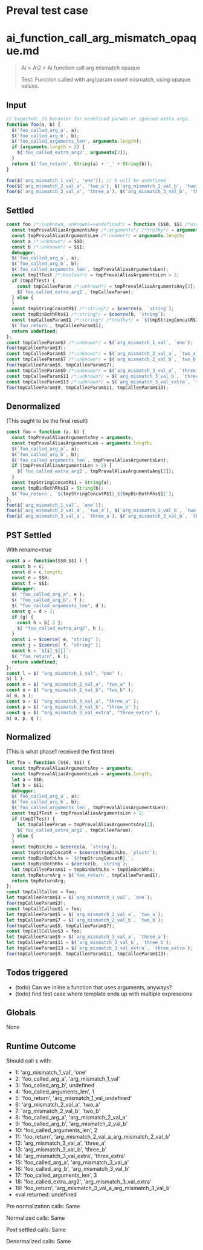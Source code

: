 # Preval test case

# ai_function_call_arg_mismatch_opaque.md

> Ai > Ai2 > Ai function call arg mismatch opaque
>
> Test: Function called with arg/param count mismatch, using opaque values.

## Input

`````js filename=intro
// Expected: JS behavior for undefined params or ignored extra args.
function foo(a, b) {
  $('foo_called_arg_a', a);
  $('foo_called_arg_b', b);
  $('foo_called_arguments_len', arguments.length);
  if (arguments.length > 2) {
    $('foo_called_extra_arg2', arguments[2]);
  }
  return $('foo_return', String(a) + '_' + String(b));
}

foo($('arg_mismatch_1_val', 'one')); // b will be undefined
foo($('arg_mismatch_2_val_a', 'two_a'), $('arg_mismatch_2_val_b', 'two_b'));
foo($('arg_mismatch_3_val_a', 'three_a'), $('arg_mismatch_3_val_b', 'three_b'), $('arg_mismatch_3_val_extra', 'three_extra'));
`````


## Settled


`````js filename=intro
const foo /*:(unknown, unknown)=>undefined*/ = function ($$0, $$1 /*uses arguments*/) {
  const tmpPrevalAliasArgumentsAny /*:arguments*/ /*truthy*/ = arguments;
  const tmpPrevalAliasArgumentsLen /*:number*/ = arguments.length;
  const a /*:unknown*/ = $$0;
  const b /*:unknown*/ = $$1;
  debugger;
  $(`foo_called_arg_a`, a);
  $(`foo_called_arg_b`, b);
  $(`foo_called_arguments_len`, tmpPrevalAliasArgumentsLen);
  const tmpIfTest /*:boolean*/ = tmpPrevalAliasArgumentsLen > 2;
  if (tmpIfTest) {
    const tmpCalleeParam /*:unknown*/ = tmpPrevalAliasArgumentsAny[2];
    $(`foo_called_extra_arg2`, tmpCalleeParam);
  } else {
  }
  const tmpStringConcatR$1 /*:string*/ = $coerce(a, `string`);
  const tmpBinBothRhs$1 /*:string*/ = $coerce(b, `string`);
  const tmpCalleeParam$1 /*:string*/ /*truthy*/ = `${tmpStringConcatR$1}_${tmpBinBothRhs$1}`;
  $(`foo_return`, tmpCalleeParam$1);
  return undefined;
};
const tmpCalleeParam$3 /*:unknown*/ = $(`arg_mismatch_1_val`, `one`);
foo(tmpCalleeParam$3);
const tmpCalleeParam$5 /*:unknown*/ = $(`arg_mismatch_2_val_a`, `two_a`);
const tmpCalleeParam$7 /*:unknown*/ = $(`arg_mismatch_2_val_b`, `two_b`);
foo(tmpCalleeParam$5, tmpCalleeParam$7);
const tmpCalleeParam$9 /*:unknown*/ = $(`arg_mismatch_3_val_a`, `three_a`);
const tmpCalleeParam$11 /*:unknown*/ = $(`arg_mismatch_3_val_b`, `three_b`);
const tmpCalleeParam$13 /*:unknown*/ = $(`arg_mismatch_3_val_extra`, `three_extra`);
foo(tmpCalleeParam$9, tmpCalleeParam$11, tmpCalleeParam$13);
`````


## Denormalized
(This ought to be the final result)

`````js filename=intro
const foo = function (a, b) {
  const tmpPrevalAliasArgumentsAny = arguments;
  const tmpPrevalAliasArgumentsLen = arguments.length;
  $(`foo_called_arg_a`, a);
  $(`foo_called_arg_b`, b);
  $(`foo_called_arguments_len`, tmpPrevalAliasArgumentsLen);
  if (tmpPrevalAliasArgumentsLen > 2) {
    $(`foo_called_extra_arg2`, tmpPrevalAliasArgumentsAny[2]);
  }
  const tmpStringConcatR$1 = String(a);
  const tmpBinBothRhs$1 = String(b);
  $(`foo_return`, `${tmpStringConcatR$1}_${tmpBinBothRhs$1}`);
};
foo($(`arg_mismatch_1_val`, `one`));
foo($(`arg_mismatch_2_val_a`, `two_a`), $(`arg_mismatch_2_val_b`, `two_b`));
foo($(`arg_mismatch_3_val_a`, `three_a`), $(`arg_mismatch_3_val_b`, `three_b`), $(`arg_mismatch_3_val_extra`, `three_extra`));
`````


## PST Settled
With rename=true

`````js filename=intro
const a = function($$0,$$1 ) {
  const b = c;
  const d = c.length;
  const e = $$0;
  const f = $$1;
  debugger;
  $( "foo_called_arg_a", e );
  $( "foo_called_arg_b", f );
  $( "foo_called_arguments_len", d );
  const g = d > 2;
  if (g) {
    const h = b[ 2 ];
    $( "foo_called_extra_arg2", h );
  }
  const i = $coerce( e, "string" );
  const j = $coerce( f, "string" );
  const k = `${i}_${j}`;
  $( "foo_return", k );
  return undefined;
};
const l = $( "arg_mismatch_1_val", "one" );
a( l );
const m = $( "arg_mismatch_2_val_a", "two_a" );
const n = $( "arg_mismatch_2_val_b", "two_b" );
a( m, n );
const o = $( "arg_mismatch_3_val_a", "three_a" );
const p = $( "arg_mismatch_3_val_b", "three_b" );
const q = $( "arg_mismatch_3_val_extra", "three_extra" );
a( o, p, q );
`````


## Normalized
(This is what phase1 received the first time)

`````js filename=intro
let foo = function ($$0, $$1) {
  const tmpPrevalAliasArgumentsAny = arguments;
  const tmpPrevalAliasArgumentsLen = arguments.length;
  let a = $$0;
  let b = $$1;
  debugger;
  $(`foo_called_arg_a`, a);
  $(`foo_called_arg_b`, b);
  $(`foo_called_arguments_len`, tmpPrevalAliasArgumentsLen);
  const tmpIfTest = tmpPrevalAliasArgumentsLen > 2;
  if (tmpIfTest) {
    let tmpCalleeParam = tmpPrevalAliasArgumentsAny[2];
    $(`foo_called_extra_arg2`, tmpCalleeParam);
  } else {
  }
  const tmpBinLhs = $coerce(a, `string`);
  const tmpStringConcatR = $coerce(tmpBinLhs, `plustr`);
  const tmpBinBothLhs = `${tmpStringConcatR}_`;
  const tmpBinBothRhs = $coerce(b, `string`);
  let tmpCalleeParam$1 = tmpBinBothLhs + tmpBinBothRhs;
  const tmpReturnArg = $(`foo_return`, tmpCalleeParam$1);
  return tmpReturnArg;
};
const tmpCallCallee = foo;
let tmpCalleeParam$3 = $(`arg_mismatch_1_val`, `one`);
foo(tmpCalleeParam$3);
const tmpCallCallee$1 = foo;
let tmpCalleeParam$5 = $(`arg_mismatch_2_val_a`, `two_a`);
let tmpCalleeParam$7 = $(`arg_mismatch_2_val_b`, `two_b`);
foo(tmpCalleeParam$5, tmpCalleeParam$7);
const tmpCallCallee$3 = foo;
let tmpCalleeParam$9 = $(`arg_mismatch_3_val_a`, `three_a`);
let tmpCalleeParam$11 = $(`arg_mismatch_3_val_b`, `three_b`);
let tmpCalleeParam$13 = $(`arg_mismatch_3_val_extra`, `three_extra`);
foo(tmpCalleeParam$9, tmpCalleeParam$11, tmpCalleeParam$13);
`````


## Todos triggered


- (todo) Can we inline a function that uses arguments, anyways?
- (todo) find test case where template ends up with multiple expressions


## Globals


None


## Runtime Outcome


Should call `$` with:
 - 1: 'arg_mismatch_1_val', 'one'
 - 2: 'foo_called_arg_a', 'arg_mismatch_1_val'
 - 3: 'foo_called_arg_b', undefined
 - 4: 'foo_called_arguments_len', 1
 - 5: 'foo_return', 'arg_mismatch_1_val_undefined'
 - 6: 'arg_mismatch_2_val_a', 'two_a'
 - 7: 'arg_mismatch_2_val_b', 'two_b'
 - 8: 'foo_called_arg_a', 'arg_mismatch_2_val_a'
 - 9: 'foo_called_arg_b', 'arg_mismatch_2_val_b'
 - 10: 'foo_called_arguments_len', 2
 - 11: 'foo_return', 'arg_mismatch_2_val_a_arg_mismatch_2_val_b'
 - 12: 'arg_mismatch_3_val_a', 'three_a'
 - 13: 'arg_mismatch_3_val_b', 'three_b'
 - 14: 'arg_mismatch_3_val_extra', 'three_extra'
 - 15: 'foo_called_arg_a', 'arg_mismatch_3_val_a'
 - 16: 'foo_called_arg_b', 'arg_mismatch_3_val_b'
 - 17: 'foo_called_arguments_len', 3
 - 18: 'foo_called_extra_arg2', 'arg_mismatch_3_val_extra'
 - 19: 'foo_return', 'arg_mismatch_3_val_a_arg_mismatch_3_val_b'
 - eval returned: undefined

Pre normalization calls: Same

Normalized calls: Same

Post settled calls: Same

Denormalized calls: Same
